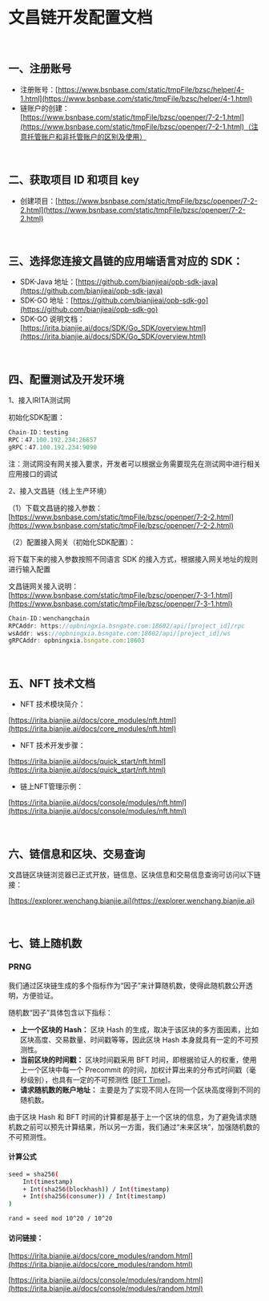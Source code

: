 # <font size="6">文昌链开发配置文档</font>

<br>

## 一、注册账号
- 注册账号：[https://www.bsnbase.com/static/tmpFile/bzsc/helper/4-1.html](https://www.bsnbase.com/static/tmpFile/bzsc/helper/4-1.html)
- 链账户的创建：[https://www.bsnbase.com/static/tmpFile/bzsc/openper/7-2-1.html](https://www.bsnbase.com/static/tmpFile/bzsc/openper/7-2-1.html)（注意托管账户和非托管账户的区别及使用）

<br>

## 二、获取项目 ID 和项目 key
- 创建项目：[https://www.bsnbase.com/static/tmpFile/bzsc/openper/7-2-2.html](https://www.bsnbase.com/static/tmpFile/bzsc/openper/7-2-2.html)

<br>

## 三、选择您连接文昌链的应用端语言对应的 SDK：
- SDK-Java 地址：[https://github.com/bianjieai/opb-sdk-java](https://github.com/bianjieai/opb-sdk-java)
- SDK-GO 地址：[https://github.com/bianjieai/opb-sdk-go](https://github.com/bianjieai/opb-sdk-go)
- SDK-GO 说明文档：[https://irita.bianjie.ai/docs/SDK/Go_SDK/overview.html](https://irita.bianjie.ai/docs/SDK/Go_SDK/overview.html)

<br>

## 四、配置测试及开发环境
1、接入IRITA测试网

初始化SDK配置：
```javascript
Chain-ID：testing
RPC：47.100.192.234:26657
gRPC：47.100.192.234:9090
```
注：测试网没有网关接入要求，开发者可以根据业务需要现先在测试网中进行相关应用接口的调试

2、接入文昌链（线上生产环境）

（1）下载文昌链的接入参数：[https://www.bsnbase.com/static/tmpFile/bzsc/openper/7-2-2.html](https://www.bsnbase.com/static/tmpFile/bzsc/openper/7-2-2.html)

（2）配置接入网关（初始化SDK配置）：

将下载下来的接入参数按照不同语言 SDK 的接入方式，根据接入网关地址的规则进行输入配置  

文昌链网关接入说明：[https://www.bsnbase.com/static/tmpFile/bzsc/openper/7-3-1.html](https://www.bsnbase.com/static/tmpFile/bzsc/openper/7-3-1.html)

```javascript
Chain-ID：wenchangchain
RPCAddr: https://opbningxia.bsngate.com:18602/api/[project_id]/rpc
wsAddr: wss://opbningxia.bsngate.com:18602/api/[project_id]/ws
gRPCAddr: opbningxia.bsngate.com:18603 
```

<br>

## 五、NFT 技术文档
- NFT 技术模块简介：

[https://irita.bianjie.ai/docs/core_modules/nft.html](https://irita.bianjie.ai/docs/core_modules/nft.html)

- NFT 技术开发步骤：

[https://irita.bianjie.ai/docs/quick_start/nft.html](https://irita.bianjie.ai/docs/quick_start/nft.html)

- 链上NFT管理示例：

[https://irita.bianjie.ai/docs/console/modules/nft.html](https://irita.bianjie.ai/docs/console/modules/nft.html)

<br>

## 六、链信息和区块、交易查询
文昌链区块链浏览器已正式开放，链信息、区块信息和交易信息查询可访问以下链接：

[https://explorer.wenchang.bianjie.ai](https://explorer.wenchang.bianjie.ai)

<br>

## 七、链上随机数

### PRNG

我们通过区块链生成的多个指标作为“因子”来计算随机数，使得此随机数公开透明，方便验证。

随机数“因子”具体包含以下指标：

- **上一个区块的 Hash：** 区块 Hash 的生成，取决于该区块的多方面因素，比如区块高度、交易数量、时间戳等等，因此区块 Hash 本身就具有一定的不可预测性。
- **当前区块的时间戳：** 区块时间戳采用 BFT 时间，即根据验证人的权重，使用上一个区块中每一个 Precommit 的时间，加权计算出来的分布式时间戳（毫秒级别），也具有一定的不可预测性 [[BFT Time]](https://docs.tendermint.com/master/spec/consensus/bft-time.html#bft-time)。
- **请求随机数的账户地址：** 主要是为了实现不同人在同一个区块高度得到不同的随机数。

由于区块 Hash 和 BFT 时间的计算都是基于上一个区块的信息，为了避免请求随机数之前可以预先计算结果，所以另一方面，我们通过“未来区块”，加强随机数的不可预测性。

#### 计算公式

```sh
seed = sha256(
    Int(timestamp)
    + Int(sha256(blockhash)) / Int(timestamp)
    + Int(sha256(consumer)) / Int(timestamp)
)

rand = seed mod 10^20 / 10^20
```

#### 访问链接：

[https://irita.bianjie.ai/docs/core_modules/random.html](https://irita.bianjie.ai/docs/core_modules/random.html)

[https://irita.bianjie.ai/docs/console/modules/random.html](https://irita.bianjie.ai/docs/console/modules/random.html)



